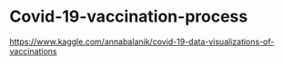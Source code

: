 # Covid-19-vaccination-process
https://www.kaggle.com/annabalanik/covid-19-data-visualizations-of-vaccinations 
